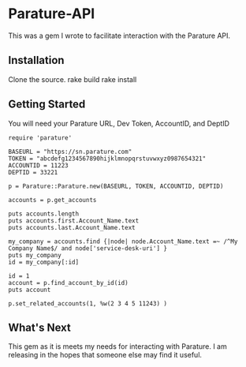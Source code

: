 # Parature-API #
This was a gem I wrote to facilitate interaction with the Parature API.

## Installation ##
Clone the source.
rake build
rake install


## Getting Started ##
You will need your Parature URL, Dev Token, AccountID, and DeptID

    require 'parature'

    BASEURL = "https://sn.parature.com"
    TOKEN = "abcdefg1234567890hijklmnopqrstuvwxyz0987654321"
    ACCOUNTID = 11223
    DEPTID = 33221

    p = Parature::Parature.new(BASEURL, TOKEN, ACCOUNTID, DEPTID)

    accounts = p.get_accounts

    puts accounts.length
    puts accounts.first.Account_Name.text
    puts accounts.last.Account_Name.text

    my_company = accounts.find {|node| node.Account_Name.text =~ /^My Company Name$/ and node['service-desk-uri'] }
    puts my_company
    id = my_company[:id]

    id = 1
    account = p.find_account_by_id(id)
    puts account

    p.set_related_accounts(1, %w(2 3 4 5 11243) )

## What's Next ##
This gem as it is meets my needs for interacting with Parature.  I am releasing in the hopes that someone else may find it useful.

